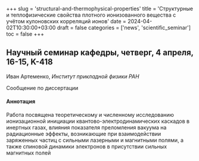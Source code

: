 +++
slug = 'structural-and-thermophysical-properties'
title = 'Структурные и теплофизические свойства плотного ионизованного вещества с учётом кулоновских корреляций ионов'
date = 2024-04-02T10:30:00+03:00
draft = false
categories = ['news', 'scientific_seminar']
toc = false
+++

## Научный семинар кафедры, четверг, 4 апреля, 16-15, K-418

Иван Артеменко, *Институт прикладной физики РАН*

Сообщение по диссертации

#### Аннотация
Работа посвящена теоретическому и численному исследованию ионизационной инициации квантово-электродинамических каскадов в инертных газах, влияния показателя преломления вакуума на радиационные эффекты, возникающие при взаимодействии заряженных частиц с сильными лазерными и магнитными полями, а также спиновой динамики электронов в присутствии сильных магнитных полей<!--more-->
